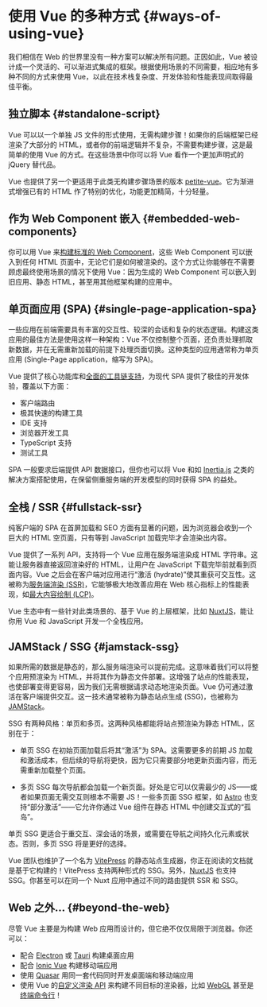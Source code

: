 # 使用 Vue 的多种方式 {#ways-of-using-vue}

我们相信在 Web 的世界里没有一种方案可以解决所有问题。正因如此，Vue 被设计成一个灵活的、可以渐进式集成的框架。根据使用场景的不同需要，相应地有多种不同的方式来使用 Vue，以此在技术栈复杂度、开发体验和性能表现间取得最佳平衡。

## 独立脚本 {#standalone-script}

Vue 可以以一个单独 JS 文件的形式使用，无需构建步骤！如果你的后端框架已经渲染了大部分的 HTML，或者你的前端逻辑并不复杂，不需要构建步骤，这是最简单的使用 Vue 的方式。在这些场景中你可以将 Vue 看作一个更加声明式的 jQuery 替代品。

Vue 也提供了另一个更适用于此类无构建步骤场景的版本 [petite-vue](https://github.com/vuejs/petite-vue)。它为渐进式增强已有的 HTML 作了特别的优化，功能更加精简，十分轻量。

## 作为 Web Component 嵌入 {#embedded-web-components}

你可以用 Vue 来[构建标准的 Web Component](/guide/extras/web-components)，这些 Web Component 可以嵌入到任何 HTML 页面中，无论它们是如何被渲染的。这个方式让你能够在不需要顾虑最终使用场景的情况下使用 Vue：因为生成的 Web Component 可以嵌入到旧应用、静态 HTML，甚至用其他框架构建的应用中。

## 单页面应用 (SPA) {#single-page-application-spa}

一些应用在前端需要具有丰富的交互性、较深的会话和复杂的状态逻辑。构建这类应用的最佳方法是使用这样一种架构：Vue 不仅控制整个页面，还负责处理抓取新数据，并在无需重新加载的前提下处理页面切换。这种类型的应用通常称为单页应用 (Single-Page application，缩写为 SPA)。

Vue 提供了核心功能库和[全面的工具链支持](/guide/scaling-up/tooling)，为现代 SPA 提供了极佳的开发体验，覆盖以下方面：

- 客户端路由
- 极其快速的构建工具
- IDE 支持
- 浏览器开发工具
- TypeScript 支持
- 测试工具

SPA 一般要求后端提供 API 数据接口，但你也可以将 Vue 和如 [Inertia.js](https://inertiajs.com) 之类的解决方案搭配使用，在保留侧重服务端的开发模型的同时获得 SPA 的益处。

## 全栈 / SSR {#fullstack-ssr}

纯客户端的 SPA 在首屏加载和 SEO 方面有显著的问题，因为浏览器会收到一个巨大的 HTML 空页面，只有等到 JavaScript 加载完毕才会渲染出内容。

Vue 提供了一系列 API，支持将一个 Vue 应用在服务端渲染成 HTML 字符串。这能让服务器直接返回渲染好的 HTML，让用户在 JavaScript 下载完毕前就看到页面内容。Vue 之后会在客户端对应用进行“激活 (hydrate)”使其重获可交互性。这被称为[服务端渲染 (SSR)](/guide/scaling-up/ssr)，它能够极大地改善应用在 Web 核心指标上的性能表现，如[最大内容绘制 (LCP)](https://web.dev/lcp/)。

Vue 生态中有一些针对此类场景的、基于 Vue 的上层框架，比如 [NuxtJS](https://nuxt.com/)，能让你用 Vue 和 JavaScript 开发一个全栈应用。

## JAMStack / SSG {#jamstack-ssg}

如果所需的数据是静态的，那么服务端渲染可以提前完成。这意味着我们可以将整个应用预渲染为 HTML，并将其作为静态文件部署。这增强了站点的性能表现，也使部署变得更容易，因为我们无需根据请求动态地渲染页面。Vue 仍可通过激活在客户端提供交互。这一技术通常被称为静态站点生成 (SSG)，也被称为 [JAMStack](https://jamstack.org/what-is-jamstack/)。

SSG 有两种风格：单页和多页。这两种风格都能将站点预渲染为静态 HTML，区别在于：

- 单页 SSG 在初始页面加载后将其“激活”为 SPA。这需要更多的前期 JS 加载和激活成本，但后续的导航将更快，因为它只需要部分地更新页面内容，而无需重新加载整个页面。

- 多页 SSG 每次导航都会加载一个新页面。好处是它可以仅需最少的 JS——或者如果页面无需交互则根本不需要 JS！一些多页面 SSG 框架，如 [Astro](https://astro.build/) 也支持“部分激活”——它允许你通过 Vue 组件在静态 HTML 中创建交互式的“孤岛”。

单页 SSG 更适合于重交互、深会话的场景，或需要在导航之间持久化元素或状态。否则，多页 SSG 将是更好的选择。

Vue 团队也维护了一个名为 [VitePress](https://vitepress.vuejs.org/) 的静态站点生成器，你正在阅读的文档就是基于它构建的！VitePress 支持两种形式的 SSG。另外，[NuxtJS](https://nuxt.com/) 也支持 SSG。你甚至可以在同一个 Nuxt 应用中通过不同的路由提供 SSR 和 SSG。

## Web 之外... {#beyond-the-web}

尽管 Vue 主要是为构建 Web 应用而设计的，但它绝不仅仅局限于浏览器。你还可以：

- 配合 [Electron](https://www.electronjs.org/) 或 [Tauri](https://tauri.studio/en/) 构建桌面应用
- 配合 [Ionic Vue](https://ionicframework.com/docs/vue/overview) 构建移动端应用
- 使用 [Quasar](https://quasar.dev/) 用同一套代码同时开发桌面端和移动端应用
- 使用 Vue 的[自定义渲染 API](/api/custom-renderer) 来构建不同目标的渲染器，比如 [WebGL](https://troisjs.github.io/) 甚至是[终端命令行](https://github.com/vue-terminal/vue-termui)！
